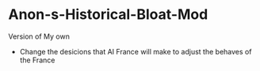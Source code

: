 # Anon-s-Historical-Bloat-Mod

Version of My own

* Change the desicions that AI France will make to adjust the behaves of the France 
